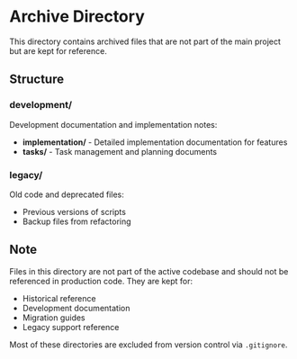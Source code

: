 # Archive Directory

This directory contains archived files that are not part of the main project but are kept for reference.

## Structure

### development/
Development documentation and implementation notes:
- **implementation/** - Detailed implementation documentation for features
- **tasks/** - Task management and planning documents

### legacy/
Old code and deprecated files:
- Previous versions of scripts
- Backup files from refactoring

## Note

Files in this directory are not part of the active codebase and should not be referenced in production code. They are kept for:
- Historical reference
- Development documentation
- Migration guides
- Legacy support reference

Most of these directories are excluded from version control via `.gitignore`.